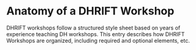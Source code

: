 # Anatomy of a DHRIFT Workshop

DHRIFT workshops follow a structured style sheet based on years of experience teaching DH workshops. This entry describes how DHRIFT Workshops are organized, including required and optional elements, etc.
